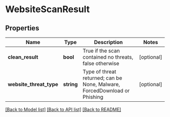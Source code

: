 # WebsiteScanResult

## Properties
Name | Type | Description | Notes
------------ | ------------- | ------------- | -------------
**clean_result** | **bool** | True if the scan contained no threats, false otherwise | [optional] 
**website_threat_type** | **string** | Type of threat returned; can be None, Malware, ForcedDownload or Phishing | [optional] 

[[Back to Model list]](../README.md#documentation-for-models) [[Back to API list]](../README.md#documentation-for-api-endpoints) [[Back to README]](../README.md)


